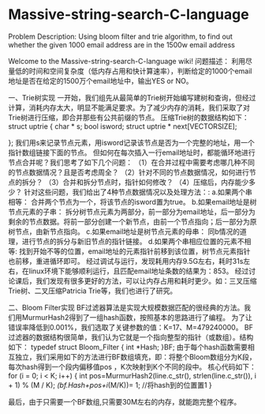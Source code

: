 # Massive-string-search-C-language
Problem Description:
      Using bloom filter and trie algorithm, to find out whether the given 1000 email address are in the 1500w email address

Welcome to the Massive-string-search-C-language wiki!
问题描述：
    利用尽量低的时间和空间复杂度（低内存占用和快计算速率），判断给定的1000个email地址是否在给定的1500万个email地址中，输出YES or NO。

一、Trie树实现
一开始，我们组先从最简单的Trie树开始编写建树和查询，但经过计算，消耗内存太大，明显不能满足要求。为了减少内存的消耗，我们采取了对Trie树进行压缩，即合并那些有公共前缀的节点。
压缩Trie树的数据结构如下：
struct uptrie
{
	char * s;
	bool isword;
	struct uptrie * next[VECTORSIZE];

};
我们用s来记录节点元素，用isword记录该节点是否为一个完整的地址，用一个指针数组链接下面的节点。
但如何在每次插入一行email地址时，都能循环地进行节点合并呢？我们思考了如下几个问题：
（1）在合并过程中需要考虑哪几种不同的节点数据情况？且是否考虑周全？
（2）针对不同的节点数据情况，如何进行节点的拆分？
（3）合并和拆分节点时，指针如何修改？
（4）压缩后，内存能少多少？
针对这些问题，我们给出了4种节点数据情况以及处理方法：:
a.如果两个串相等：
合并两个节点为一个，将该节点的isword置为true。
b.如果email地址是树节点元素的子串：
拆分树节点元素为两部分，前一部分为email地址，后一部分为剩余的节点数据。将前一部分创建一个新节点，由前一个节点指向；后一部分为原树节点，由新节点指向。
c.如果email地址是树节点元素的母串：
同b情况的道理，进行节点的拆分与新旧节点的指针链接。
d.如果两个串相应位置的元素不相等:
找到开始不等的位置，email地址的元素指针前移到该位置，树节点元素指针也前移，重进循环即可。
经过调试与运行，发现耗用内存9.5G左右，耗时31s左右，在linux环境下能够顺利运行，且匹配email地址条数的结果为：853。
经过讨论课后，我们发现有很多更好的方法，可以让内存占用和耗时更少。如：三叉压缩Trie树、二叉压缩Patricia Trie等，我们也进行了研究。



二、Bloom Filter实现
BF过滤器算法是实现大规模数据匹配的很经典的方法。我们用MurmurHash2得到了一组hash函数，按照基本的思路进行了编程。
为了让错误率降低到0.001%，我们选取了关键参数的值：K=17、M=479240000。
BF过滤器的数据结构很简单，我们认为它就是一个指向整型的指针（或数组）。结构如下：
typedef struct Bloom_Filter 
{
	int *Hash;
}BF;
由于每个hash函数需要相互独立，我们采用如下的方法进行BF数组填充，即：将整个Bloom数组分为K段，每次hash得到一个段内偏移值pos ，K次映射到K个不同的段中。
核心代码如下：
for (i = 0; i < K; i++)
{
int pos=MurmurHash2(line.c_str(), strlen(line.c_str()), i + 1) % (M / K);
*(bf.Hash+pos+i*(M/K))= 1;		//将hash到的位置置1 
}

最后，由于只需要一个BF数组,只需要30M左右的内存，就能跑完整个程序。
